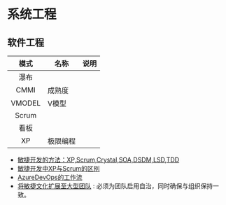 # 系统工程

## 软件工程

| 模式 | 名称 | 说明 |
| :-: | - | - |
| 瀑布 |  |  |
| CMMI | 成熟度 |  |
| VMODEL | V模型 |  |
| Scrum |  |  |
| 看板 |  |  |
| XP | 极限编程 |  |

* [敏捷开发的方法：XP,Scrum,Crystal,SOA,DSDM,LSD,TDD](http://m.blog.chinaunix.net/uid-52437-id-2108878.html)
* [敏捷开发中XP与Scrum的区别](https://www.jianshu.com/p/6cd7e6824fbf)
* [AzureDevOps的工作流](https://learn.microsoft.com/en-us/azure/devops/boards/work-items/guidance/choose-process?view=azure-devops&tabs=agile-process)
* [将敏捷文化扩展至大型团队](https://learn.microsoft.com/zh-cn/devops/plan/scaling-agile) : 必须为团队启用自治，同时确保与组织保持一致。
